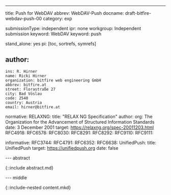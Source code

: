 ---
title: Push for WebDAV
abbrev: WebDAV-Push
docname: draft-bitfire-webdav-push-00
category: exp

submissionType: independent
ipr: none
workgroup: Independent submission
keyword: WebDAV
keyword: push

stand_alone: yes
pi: [toc, sortrefs, symrefs]

author:
 -
    ins: R. Hirner
    name: Ricki Hirner
    organization: bitfire web engineering GmbH
    abbrev: bitfire.at
    street: Florastraße 27
    city: Bad Vöslau
    code: 2540
    country: Austria
    email: hirner@bitfire.at

normative:
  RELAXNG:
    title: "RELAX NG Specification"
    author:
      org: The Organization for the Advancement of Structured Information Standards
    date:
      3 December 2001
    target: https://relaxng.org/spec-20011203.html
  RFC4918:
  RFC6578:
  RFC8030:
  RFC8291:
  RFC8292:
  RFC9110:
  RFC9111:

informative:
  RFC3744:
  RFC4791:
  RFC6352:
  RFC6638:
  UnifiedPush:
    title: UnifiedPush
    target: https://unifiedpush.org
    date: false


--- abstract

{::include abstract.md}


--- middle

{::include-nested content.mkd}
